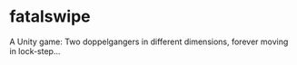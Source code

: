 # fatalswipe
A Unity game: Two doppelgangers in different dimensions, forever moving in lock-step...
